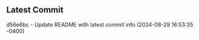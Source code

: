 
## Latest Commit
d56e6bc - Update README with latest commit info (2024-08-29 16:53:35 -0400) <Yunxi-Zhou>
